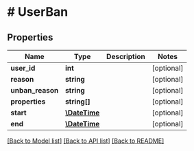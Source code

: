 # # UserBan

## Properties

Name | Type | Description | Notes
------------ | ------------- | ------------- | -------------
**user_id** | **int** |  | [optional] 
**reason** | **string** |  | [optional] 
**unban_reason** | **string** |  | [optional] 
**properties** | **string[]** |  | [optional] 
**start** | [**\DateTime**](\DateTime.md) |  | [optional] 
**end** | [**\DateTime**](\DateTime.md) |  | [optional] 

[[Back to Model list]](../../README.md#documentation-for-models) [[Back to API list]](../../README.md#documentation-for-api-endpoints) [[Back to README]](../../README.md)


